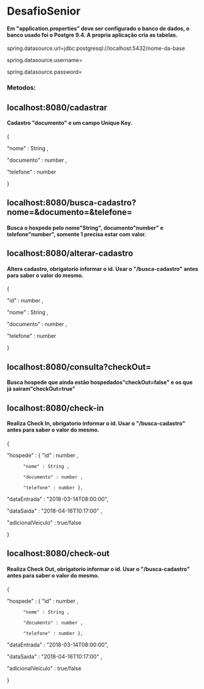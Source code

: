 # DesafioSenior

#### Em "application.properties" deve ser configurado o banco de dados, o banco usado foi o Postgre 9.4. A propria aplicação cria as tabelas.

spring.datasource.url=jdbc:postgresql://localhost:5432/nome-da-base

spring.datasource.username=

spring.datasource.password=

### Metodos: 

## localhost:8080/cadastrar
#### Cadastro "documento" e um campo Unique Key.
{

"nome" : String ,

"documento" : number ,

"telefone" : number

}

## localhost:8080/busca-cadastro?nome=&documento=&telefone=
####  Busca o hospede pelo nome"String", documento"number" e telefone"number", somente 1 precisa estar com valor.

## localhost:8080/alterar-cadastro
####  Altera cadastro, obrigatorio informar o id. Usar o "/busca-cadastro" antes para saber o valor do mesmo.
{

"id" : number , 

"nome" : String , 

"documento" : number , 

"telefone" : number 

}

## localhost:8080/consulta?checkOut=
####  Busca hospede que ainda estão hospedados"checkOut=false" e os que já sairam"checkOut=true"

## localhost:8080/check-in
####  Realiza Check In, obrigatorio informar o id. Usar o "/busca-cadastro" antes para saber o valor do mesmo.
{ 

"hospede" : { 
	      "id" : number ,

	      "nome" : String ,
	      
	      "documento" : number ,
	      
	      "telefone" : number },

"dataEntrada" : "2018-03-14T08:00:00", 

"dataSaida" : "2018-04-16T10:17:00" ,

"adicionalVeiculo" : true/false

}

## localhost:8080/check-out
####  Realiza Check Out, obrigatorio informar o id. Usar o "/busca-cadastro" antes para saber o valor do mesmo.
{ 

"hospede" : {
	      "id" : number ,

	      "nome" : String ,
	      
	      "documento" : number ,
	      
	      "telefone" : number },

"dataEntrada" : "2018-03-14T08:00:00", 

"dataSaida" : "2018-04-16T10:17:00" ,

"adicionalVeiculo" : true/false

}

